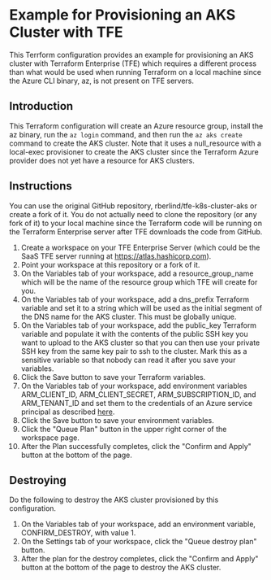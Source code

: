 # Example for Provisioning an AKS Cluster with TFE
This Terrform configuration provides an example for provisioning an AKS cluster with Terraform Enterprise (TFE) which requires a different process than what would be used when running Terraform on a local machine since the Azure CLI binary, az, is not present on TFE servers.

## Introduction
This Terraform configuration will create an Azure resource group, install the az binary, run the `az login` command, and then run the `az aks create` command to create the AKS cluster. Note that it uses a null_resource with a local-exec provisioner to create the AKS cluster since the Terraform Azure provider does not yet have a resource for AKS clusters.

## Instructions
You can use the original GitHub repository, rberlind/tfe-k8s-cluster-aks or create a fork of it. You do not actually need to clone the repository (or any fork of it) to your local machine since the Terraform code will be running on the Terraform Enterprise server after TFE downloads the code from GitHub.

1. Create a workspace on your TFE Enterprise Server (which could be the SaaS TFE server running at https://atlas.hashicorp.com).
1. Point your workspace at this repository or a fork of it.
1. On the Variables tab of your workspace, add a resource_group_name which will be the name of the resource group which TFE will create for you.
1. On the Variables tab of your workspace, add a dns_prefix Terraform variable and set it to a string which will be used as the initial segment of the DNS name for the AKS cluster. This must be globally unique.
1. On the Variables tab of your workspace, add the public_key Terraform variable and populate it with the contents of the public SSH key you want to upload to the AKS cluster so that you can then use your private SSH key from the same key pair to ssh to the cluster. Mark this as a sensitive variable so that nobody can read it after you save your variables.
1. Click the Save button to save your Terraform variables.
1. On the Variables tab of your workspace, add environment variables ARM_CLIENT_ID, ARM_CLIENT_SECRET, ARM_SUBSCRIPTION_ID, and ARM_TENANT_ID and set them to the  credentials of an Azure service principal as described [here](https://www.terraform.io/docs/providers/azurerm/authenticating_via_service_principal.html).
1. Click the Save button to save your environment variables.
1. Click the "Queue Plan" button in the upper right corner of the workspace page.
1. After the Plan successfully completes, click the "Confirm and Apply" button at the bottom of the page.


## Destroying
Do the following to destroy the AKS cluster provisioned by this configuration.

1. On the Variables tab of your workspace, add an environment variable, CONFIRM_DESTROY, with value 1.
1. On the Settings tab of your workspace, click the "Queue destroy plan" button.
1. After the plan for the destroy completes, click the "Confirm and Apply" button at the bottom of the page to destroy the AKS cluster.
